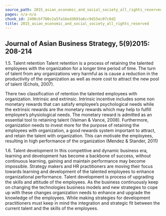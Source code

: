 ```yaml
---
source_path: 2015_asian_economic_and_social_society_all_rights_reserved.md
pages: n/a-n/a
chunk_id: 2490cbf700c2a5fa16ed3693a8cc9d15ec07c6d2
title: 2015_asian_economic_and_social_society_all_rights_reserved
---
```

## Journal of Asian Business Strategy, 5(9)2015: 208-214

1.5. Talent retention Talent retention is a process of retaining the talented employees with the organization for a longer time period of time. The turn of talent from any organizations very harmful as is cause a reduction in the productivity of the organization as well as more cost to attract the new pool of talent (Echols, 2007).

There two classification of retention the talented employees with organization. Intrinsic and extrinsic. Intrinsic incentive includes some non monetary rewards that can satisfy employee’s psychological needs while the extrinsic rewards are the monetary rewards which may help to fulfill employee’s physiological needs. The monetary reward is admitted as an essential tool to retaining talent (Vaiman & Vance, 2008). Furthermore, organization needs to invest more for the purpose of retaining the employees with organization, a good rewards system important to attract, and retain the talent with organization. This can motivate the employees, resulting in high performance of the organization (Mendez & Stander, 2011)

1.6. Talent development In this competitive and dynamic business era, learning and development has become a backbone of success, without continuous learning, gaining and maintain performance may become impossible. Strategy makers and HR practitioners are moving their focus towards learning and development of the talented employees to enhance organizational performance. Talent development is process of upgrading the skills and attitude of the employees. As the business continuously keep on changing the technologies business models and new strategies to cope up with these changes organization needs to enhance and upgrade the knowledge of the employees. While making strategies for development practitioners must keep in mind the integration and strategic fit between the current talent and the skills of the employees.
